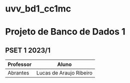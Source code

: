 # **uvv_bd1_cc1mc**
# Projeto de Banco de Dados 1

## PSET 1 2023/1

Professor | Aluno 
---| --- 
Abrantes | Lucas de Araujo Ribeiro


